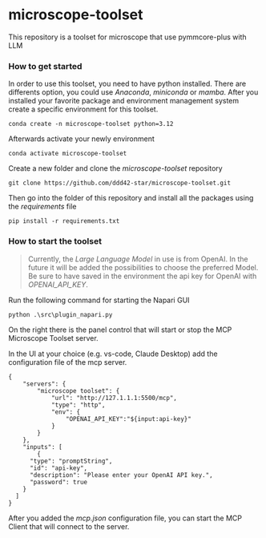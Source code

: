 # microscope-toolset
This repository is a toolset for microscope that use pymmcore-plus with LLM


### How to get  started

In order to use this toolset, you need to have python installed. There are differents option, you could use *Anaconda*, *miniconda* or *mamba*. After you installed your favorite package and environment management system create a specific environment for this toolset.

```
conda create -n microscope-toolset python=3.12
```
Afterwards activate your newly environment
```
conda activate microscope-toolset
```
Create a new folder and clone the _microscope-toolset_ repository
```
git clone https://github.com/ddd42-star/microscope-toolset.git
```
Then go into the folder of this repository and install all the packages using the *requirements* file
```
pip install -r requirements.txt
```

### How to start the toolset

> Currently, the *Large Language Model* in use is from OpenAI. In the future it will be added the possibilities to choose the preferred Model. Be sure to have saved in the environment the api key for OpenAI with *OPENAI_API_KEY*.

Run the following command for starting the Napari GUI
```
python .\src\plugin_napari.py
```
On the right there is the panel control that will start or stop the MCP Microscope Toolset server.

In the UI at your choice (e.g. vs-code, Claude Desktop) add the configuration file of the mcp server.
```
{
	"servers": {
		"microscope toolset": {
			"url": "http://127.1.1.1:5500/mcp",
			"type": "http",
			"env": {
				"OPENAI_API_KEY":"${input:api-key}"
			}
		}
	},
	"inputs": [
		{
      "type": "promptString",
      "id": "api-key",
      "description": "Please enter your OpenAI API key.",
      "password": true
    }
  ]
}
```
After you added the *mcp.json* configuration file, you can start the MCP Client that will connect to the server.

